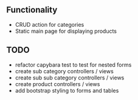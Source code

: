 ## Functionality

* CRUD action for categories
* Static main page for displaying products

## TODO

* refactor capybara test to test for nested forms
* create sub category controllers / views
* create sub sub category controllers / views
* create product controllers / views
* add bootstrap styling to forms and tables
